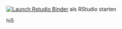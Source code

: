 <!-- badges: start -->
[![Launch Rstudio Binder](http://mybinder.org/badge_logo.svg)](https://mybinder.org/v2/gh/1O/R-intro-2023/main?urlpath=rstudio) als RStudio starten
<!-- badges: end -->

hi5
